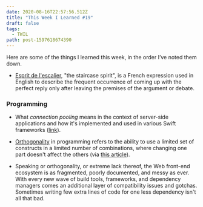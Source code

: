 ```yaml
---
date: 2020-08-16T22:57:56.512Z
title: "This Week I Learned #19"
draft: false
tags:
  - TWIL
path: post-1597618674390
---
```

Here are some of the things I learned this week, in the order I’ve noted them down.

* [Esprit de l'escalier](https://en.wikipedia.org/wiki/L%27esprit_de_l%27escalier), "the staircase spirit", is a French expression used in English to describe the frequent occurrence of coming up with the perfect reply only after leaving the premises of the argument or debate.

### Programming 

* What _connection pooling_ means in the context of server-side applications and how it's implemented and used in various Swift frameworks ([link](https://forums.swift.org/t/generic-connection-pool/39161)).

* [Orthogonality](https://en.wikipedia.org/wiki/Orthogonality_%28programming%29) in programming refers to the ability to use a limited set of constructs in a limited number of combinations, where changing one part doesn't affect the others (via [this article](https://edgedb.com/blog/we-can-do-better-than-sql/)).

* Speaking or orthogonality, or extreme lack thereof, the Web front-end ecosystem is as fragmented, poorly documented, and messy as ever. With every new wave of build tools, frameworks, and dependency managers comes an additional layer of compatibility issues and gotchas. Sometimes writing few extra lines of code for one less dependency isn't all that bad.